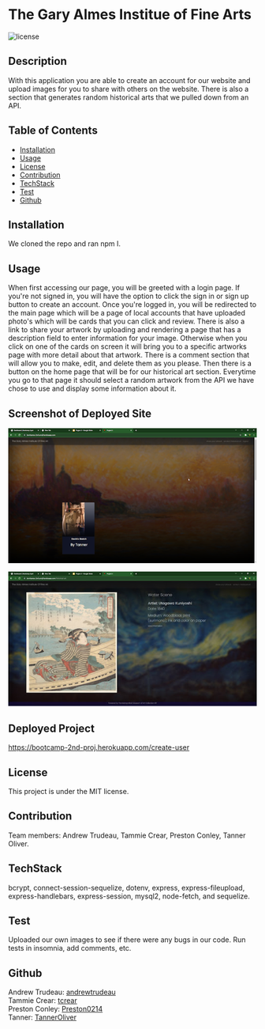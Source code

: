 # The Gary Almes Institue of Fine Arts

![license](https://img.shields.io/badge/license-MIT-red)

## Description

With this application you are able to create an account for our website and upload images for you to share with others on the website. There is also a section that generates random historical arts that we pulled down from an API.

## Table of Contents

- [Installation](#installation)
- [Usage](#usage)
- [License](#license)
- [Contribution](#contribution)
- [TechStack](#techstack)
- [Test](#test)
- [Github](#github)

## Installation

We cloned the repo and ran npm I.

## Usage

When first accessing our page, you will be greeted with a login page. If you're not signed in, you will have the option to click the sign in or sign up button to create an account. Once you're logged in, you will be redirected to the main page which will be a page of local accounts that have uploaded photo's which will be cards that you can click and review. There is also a link to share your artwork by uploading and rendering a page that has a description field to enter information for your image. Otherwise when you click on one of the cards on screen it will bring you to a specific artworks page with more detail about that artwork. There is a comment section that will allow you to make, edit, and delete them as you please. Then there is a button on the home page that will be for our historical art section. Everytime you go to that page it should select a random artwork from the API we have chose to use and display some information about it.

## Screenshot of Deployed Site

![image](https://github.com/andrewtrudeau/bootcamp-project-2/blob/main/assets/images/user%20homepage.png)

![image](https://github.com/andrewtrudeau/bootcamp-project-2/blob/main/assets/images/historical%20homepage.jpg)

## Deployed Project
https://bootcamp-2nd-proj.herokuapp.com/create-user

## License

This project is under the MIT license.

## Contribution

Team members: Andrew Trudeau, Tammie Crear, Preston Conley, Tanner Oliver.

## TechStack

bcrypt, 
connect-session-sequelize, 
dotenv, 
express, 
express-fileupload, 
express-handlebars, 
express-session, 
mysql2, 
node-fetch, and 
sequelize.

## Test

Uploaded our own images to see if there were any bugs in our code. Run tests in insomnia, add comments, etc.

## Github

Andrew Trudeau: [andrewtrudeau](https://github.com/andrewtrudeau)  
Tammie Crear: [tcrear](https://github.com/tcrear)  
Preston Conley: [Preston0214](https://github.com/Preston0214)  
Tanner: [TannerOliver](https://github.com/TannerOliver)
